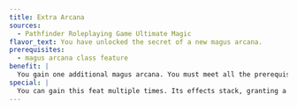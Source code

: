 ```yaml
---
title: Extra Arcana
sources:
  - Pathfinder Roleplaying Game Ultimate Magic
flavor_text: You have unlocked the secret of a new magus arcana.
prerequisites:
  - magus arcana class feature
benefit: |
  You gain one additional magus arcana. You must meet all the prerequisites for this magus arcana.
special: |
  You can gain this feat multiple times. Its effects stack, granting a new arcana each time you gain this feat.
---
```


